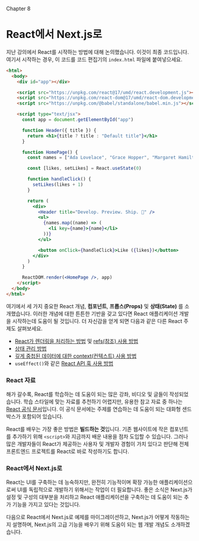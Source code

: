 Chapter 8

# React에서 Next.js로

지난 강의에서 React를 시작하는 방법에 대해 논의했습니다. 이것이 최종 코드입니다. 여기서 시작하는 경우, 이 코드를 코드 편집기의 `index.html` 파일에 붙여넣으세요.

```html
<html>
  <body>
    <div id="app"></div>

    <script src="https://unpkg.com/react@17/umd/react.development.js"></script>
    <script src="https://unpkg.com/react-dom@17/umd/react-dom.development.js"></script>
    <script src="https://unpkg.com/@babel/standalone/babel.min.js"></script>

    <script type="text/jsx">
      const app = document.getElementById("app")

      function Header({ title }) {
        return <h1>{title ? title : "Default title"}</h1>
      }

      function HomePage() {
        const names = ["Ada Lovelace", "Grace Hopper", "Margaret Hamilton"]

        const [likes, setLikes] = React.useState(0)

        function handleClick() {
          setLikes(likes + 1)
        }

        return (
          <div>
            <Header title="Develop. Preview. Ship. 🚀" />
            <ul>
              {names.map((name) => (
                <li key={name}>{name}</li>
              ))}
            </ul>

            <button onClick={handleClick}>Like ({likes})</button>
          </div>
        )
      }

      ReactDOM.render(<HomePage />, app)
    </script>
  </body>
</html>
```

여기에서 세 가지 중요한 React 개념, **컴포넌트**, **프롭스(Props)** 및 **상태(State)** 를 소개했습니다. 이러한 개념에 대한 튼튼한 기반을 갖고 있다면 React 애플리케이션 개발을 시작하는데 도움이 될 것입니다. 더 자신감을 얻게 되면 다음과 같은 다른 React 주제도 살펴보세요.

- [React가 렌더링을 처리하는 방법](https://react.dev/learn/render-and-commit) 및 [refs(참조) 사용 방법](https://react.dev/learn/referencing-values-with-refs)
- [상태 관리 방법](https://react.dev/learn/managing-state)
- [깊게 중첩된 데이터에 대한 context(컨텍스트) 사용 방법](https://react.dev/learn/passing-data-deeply-with-context)
- `useEffect()`와 같은 [React API 훅 사용 방법](https://react.dev/reference/react)

### React 자료

해가 갈수록, React를 학습하는 데 도움이 되는 많은 강좌, 비디오 및 글들이 작성되었습니다. 학습 스타일에 맞는 자료를 추천하기 어렵지만, 유용한 참고 자료 중 하나는 [React 공식 문서](https://react.dev/)입니다. 이 공식 문서에는 주제를 연습하는 데 도움이 되는 대화형 샌드박스가 포함되어 있습니다.

React를 배우는 가장 좋은 방법은 **빌드하는 것**입니다. 기존 웹사이트에 작은 컴포넌트를 추가하기 위해 `<script>`와 지금까지 배운 내용을 점차 도입할 수 있습니다. 그러나 많은 개발자들이 React가 제공하는 사용자 및 개발자 경험이 가치 있다고 판단해 전체 프론트엔드 프로젝트를 React로 바로 작성하기도 합니다.

### React에서 Next.js로

React는 UI를 구축하는 데 능숙하지만, 완전히 기능적이며 확장 가능한 애플리케이션으로써 UI를 독립적으로 개발하기 위해서는 작업이 더 필요합니다. 좋은 소식은 Next.js가 설정 및 구성의 대부분을 처리하고 React 애플리케이션을 구축하는 데 도움이 되는 추가 기능을 가지고 있다는 것입니다.

다음으로 React에서 Next.js로 예제를 마이그레이션하고, Next.js가 어떻게 작동하는지 설명하며, Next.js의 고급 기능을 배우기 위해 도움이 되는 웹 개발 개념도 소개하겠습니다.
